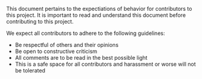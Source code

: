 This document pertains to the expectiations of behavior for contributors to this project. It is important to read and understand this document before contributing to this project.

We expect all contributors to adhere to the following guidelines:

- Be respectful of others and their opinions
- Be open to constructive criticism
- All comments are to be read in the best possible light
- This is a safe space for all contributors and harassment or worse will not be tolerated

